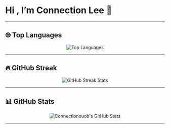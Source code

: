 # Hi , I’m Connection Lee 👋


---

## 🌐 Top Languages

<p align="center">
  <img src="https://github-readme-stats.vercel.app/api/top-langs/?username=Connectionouob&theme=highcontrast&langs_count=20&layout=compact" alt="Top Languages" />
</p>

---

## 🔥 GitHub Streak

<p align="center">
  <img src="https://github-readme-streak-stats.herokuapp.com/?user=Connectionouob&theme=highcontrast" alt="GitHub Streak Stats" />
</p>

---

## 📊 GitHub Stats

<p align="center">
  <img src="https://github-readme-stats.vercel.app/api?username=Connectionouob&show_icons=true&theme=highcontrast" alt="Connectionouob's GitHub Stats" />
</p>

---

